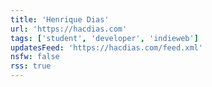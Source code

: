 ```yaml
---
title: 'Henrique Dias'
url: 'https://hacdias.com'
tags: ['student', 'developer', 'indieweb']
updatesFeed: 'https://hacdias.com/feed.xml'
nsfw: false
rss: true
---
```

